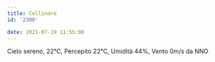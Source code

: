 ```yaml
---
title: Collinare
id: '2300'

date: 2021-07-19 11:55:00
---
```


Cielo sereno, 22°C, Percepito 22°C, Umidità 44%, Vento 0m/s da NNO
<!-- more -->
<!-- ![image](/images/2021/08/20210719-activity-map.png) -->
